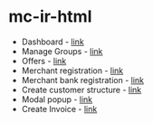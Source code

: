 # mc-ir-html
- Dashboard - [link](https://shuhaid.github.io/mc-ir-html/dashboard.html)
- Manage Groups - [link](https://shuhaid.github.io/mc-ir-html/manageGroup.html)
- Offers - [link](https://shuhaid.github.io/mc-ir-html/offers.html)
- Merchant registration - [link](https://shuhaid.github.io/mc-ir-html/merchant_registraton.html)
- Merchant bank registration - [link](https://shuhaid.github.io/mc-ir-html/merchant_registration_bank.html)
- Create customer structure - [link](https://shuhaid.github.io/mc-ir-html/customerStructure.html.html)
- Modal popup - [link](https://shuhaid.github.io/mc-ir-html/popup.html)
- Create Invoice - [link](https://shuhaid.github.io/mc-ir-html/merchant-invoice.html)
